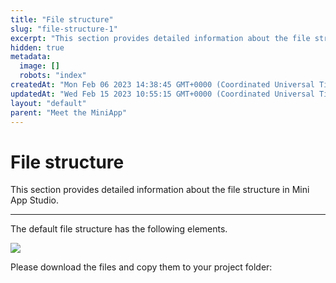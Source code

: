 ```yaml
---
title: "File structure"
slug: "file-structure-1"
excerpt: "This section provides detailed information about the file structure in Mini App Studio."
hidden: true
metadata: 
  image: []
  robots: "index"
createdAt: "Mon Feb 06 2023 14:38:45 GMT+0000 (Coordinated Universal Time)"
updatedAt: "Wed Feb 15 2023 10:55:15 GMT+0000 (Coordinated Universal Time)"
layout: "default"
parent: "Meet the MiniApp"
---
```

# File structure 
This section provides detailed information about the file structure in Mini App Studio.

***

The default file structure has the following elements. 

![](https://files.readme.io/9cf8d0d-MiniApp_Studio_1.jpg)

Please download the files and copy them to your project folder:
